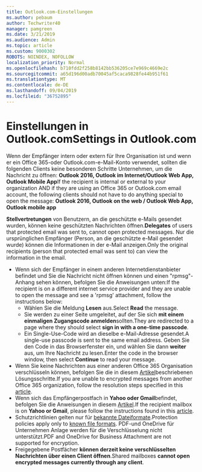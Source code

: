 ```yaml
---
title: Outlook.com-Einstellungen
ms.author: pebaum
author: Techwriter40
manager: pamgreen
ms.date: 3/21/2019
ms.audience: Admin
ms.topic: article
ms.custom: 9000302
ROBOTS: NOINDEX, NOFOLLOW
localization_priority: Normal
ms.openlocfilehash: b710fdd2f258b8142bb536205ce7e969c4669e2c
ms.sourcegitcommit: a65d196d00adb70045af5caca9828fe44b951f61
ms.translationtype: MT
ms.contentlocale: de-DE
ms.lasthandoff: 09/04/2019
ms.locfileid: "36752895"
---
```

# <a name="settings-in-outlookcom"></a><span data-ttu-id="d36a2-102">Einstellungen in Outlook.com</span><span class="sxs-lookup"><span data-stu-id="d36a2-102">Settings in Outlook.com</span></span>

<span data-ttu-id="d36a2-103">Wenn der Empfänger intern oder extern für Ihre Organisation ist und wenn er ein Office 365-oder Outlook.com-e-Mail-Konto verwendet, sollten die folgenden Clients keine besonderen Schritte Unternehmen, um die Nachricht zu öffnen: **Outlook 2016, Outlook im Internet/Outlook Web App, Outlook Mobile App**</span><span class="sxs-lookup"><span data-stu-id="d36a2-103">If the recipient is internal or external to your organization AND if they are using an Office 365 or Outlook.com email account, the following clients should not have to do anything special to open the message: **Outlook 2016, Outlook on the web / Outlook Web App, Outlook mobile app**</span></span>

<span data-ttu-id="d36a2-104">**Stellvertretungen** von Benutzern, an die geschützte e-Mails gesendet wurden, können keine geschützten Nachrichten öffnen.</span><span class="sxs-lookup"><span data-stu-id="d36a2-104">**Delegates** of users that protected email was sent to, cannot open protected messages.</span></span> <span data-ttu-id="d36a2-105">Nur die ursprünglichen Empfänger (Person, an die geschützte e-Mail gesendet wurde) können die Informationen in der e-Mail anzeigen.</span><span class="sxs-lookup"><span data-stu-id="d36a2-105">Only the original recipients (person that protected email was sent to) can view the information in the email.</span></span>

- <span data-ttu-id="d36a2-106">Wenn sich der Empfänger in einem anderen Internetdienstanbieter befindet und Sie&nbsp;die Nachricht nicht öffnen können und einen "rpmsg"-Anhang sehen können, befolgen Sie die Anweisungen unten:</span><span class="sxs-lookup"><span data-stu-id="d36a2-106">If the recipient is on a different internet service provider and they are&nbsp;unable to open the message and see a 'rpmsg' attachment, follow the instructions below:</span></span>
    - <span data-ttu-id="d36a2-107">Wählen Sie die Meldung **Lesen** aus.</span><span class="sxs-lookup"><span data-stu-id="d36a2-107">Select **Read** the message.</span></span>
    - <span data-ttu-id="d36a2-108">Sie werden zu einer Seite umgeleitet, auf der Sie sich **mit einem einmaligen Zugangscode anmelden**sollten.</span><span class="sxs-lookup"><span data-stu-id="d36a2-108">They are redirected to a page where they should select **sign in with a one-time passcode**.</span></span>
    - <span data-ttu-id="d36a2-109">Ein Single-Use-Code wird an dieselbe e-Mail-Adresse gesendet.</span><span class="sxs-lookup"><span data-stu-id="d36a2-109">A single-use passcode is sent to the same email address.</span></span> <span data-ttu-id="d36a2-110">Geben Sie den Code in das Browserfenster ein, und wählen Sie dann **weiter** aus, um Ihre Nachricht zu lesen.</span><span class="sxs-lookup"><span data-stu-id="d36a2-110">Enter the code in the browser window, then select **Continue** to read your message.</span></span>
- <span data-ttu-id="d36a2-111">Wenn Sie keine Nachrichten aus einer anderen Office 365 Organisation verschlüsseln können, befolgen Sie die in diesem [Artikel](https://support.office.com/article/known-issues-opening-irm-protected-emails-sent-from-users-in-other-office-365-organizations-0dec0593-a05d-4aa2-8445-9311ebab3164)beschriebenen Lösungsschritte.</span><span class="sxs-lookup"><span data-stu-id="d36a2-111">If you are unable to encrypted messages from another Office 365 organization, follow the resolution steps specified in this [article](https://support.office.com/article/known-issues-opening-irm-protected-emails-sent-from-users-in-other-office-365-organizations-0dec0593-a05d-4aa2-8445-9311ebab3164).</span></span>
- <span data-ttu-id="d36a2-112">Wenn sich das Empfängerpostfach in **Yahoo oder Gmail**befindet, befolgen Sie</span> die Anweisungen in diesem [Artikel](https://support.office.com/article/how-do-i-open-a-protected-message-1157a286-8ecc-4b1e-ac43-2a608fbf3098).</span><span class="sxs-lookup"><span data-stu-id="d36a2-112">If the recipient mailbox is on **Yahoo or Gmail**, please follow the instructions</span> found in this [article](https://support.office.com/article/how-do-i-open-a-protected-message-1157a286-8ecc-4b1e-ac43-2a608fbf3098).</span></span>
- <span data-ttu-id="d36a2-113">Schutzrichtlinien gelten nur für [bekannte Dateiformate](https://docs.microsoft.com/azure/information-protection/rms-client/client-admin-guide-file-types).</span><span class="sxs-lookup"><span data-stu-id="d36a2-113">Protection policies apply only to [known file formats](https://docs.microsoft.com/azure/information-protection/rms-client/client-admin-guide-file-types).</span></span> <span data-ttu-id="d36a2-114">PDF-und OneDrive für Unternehmen Anlage werden für die Verschlüsselung nicht unterstützt.</span><span class="sxs-lookup"><span data-stu-id="d36a2-114">PDF and OneDrive for Business Attachment are not supported for encryption.</span></span>
- <span data-ttu-id="d36a2-115">Freigegebene Postfächer **können derzeit keine verschlüsselten Nachrichten über einen Client öffnen**.</span><span class="sxs-lookup"><span data-stu-id="d36a2-115">Shared mailboxes **cannot open encrypted messages currently through any client**.</span></span> 

